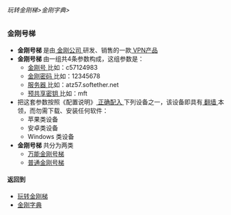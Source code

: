 ###### 玩转金刚梯>金刚字典>

### 金刚号梯

- <strong> 金刚号梯 </strong>是由[ 金刚公司 ](https://github.com/a2zitpro/web/blob/master/LadderFree/kkDictionary/atozitpro.md)研发、销售的一款[ VPN产品 ]()
- <strong> 金刚号梯 </strong>由一组共4条参数构成，这组参数是：
  - [ 金刚号 ](https://github.com/a2zitpro/web/blob/master/LadderFree/kkDictionary/KKID.md)     比如：c57124983
  - [ 金刚密码 ]()   比如：12345678
  - [ 服务器 ]()     比如：atz57.softether.net
  - [ 预共享密钥 ]()  比如：mft
- 把这套参数按照《配置说明》[ 正确配入 ](https://github.com/a2zitpro/web/blob/master/LadderFree/kkDictionary/ConsiderationsWhileConfigureKkid.md)下列设备之一，该设备即具有[ 翻墙 ](https://github.com/a2zitpro/web/blob/master/LadderFree/kkDictionary/OverTheWall.md)本领，而勿需下载、安装任何软件：
  - 苹果类设备
  - 安卓类设备
  - Windows 类设备
- <strong> 金刚号梯 </strong>共分为两类
  - [ 万能金刚号梯 ](https://github.com/a2zitpro/web/blob/master/LadderFree/kkDictionary/KKLadderKKIDMultipurpose.md)
  - [ 普通金刚号梯 ](https://github.com/a2zitpro/web/blob/master/LadderFree/kkDictionary/KKLadderKKIDSinglepurpose.md)


#### 返回到
- [玩转金刚梯](https://github.com/a2zitpro/web/blob/master/LadderFree/main.md)
- [金刚字典](https://github.com/a2zitpro/web/blob/master/LadderFree/kkDictionary/KKDictionary.md)



